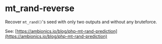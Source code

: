 # mt_rand-reverse

Recover `mt_rand()`'s seed with only two outputs and without any bruteforce.

See: [https://ambionics.io/blog/php-mt-rand-prediction](https://ambionics.io/blog/php-mt-rand-prediction)
